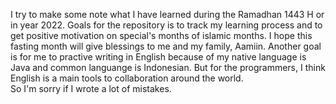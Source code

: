 I try to make some note what I have learned during the Ramadhan 1443 H or in year 2022. Goals for the repository is to track my learning process and to get positive motivation on special's months of islamic months. I hope  this fasting month will give blessings to me and my family, Aamiin. Another goal is for me to practive writing in English because of my native language is Java and common languange is Indonesian. But for the programmers, I think English is a main tools to collaboration around the world. \
So I'm sorry if I wrote a lot of mistakes.